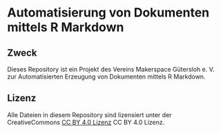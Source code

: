 # Automatisierung von Dokumenten mittels R Markdown

## Zweck

Dieses Repository ist ein Projekt des Vereins Makerspace Gütersloh e. V. zur Automatisierten Erzeugung von Dokumenten mittels R Markdown.

## Lizenz

Alle Dateien in diesem Repository sind lizensiert unter der CreativeCommons [CC BY 4.0 Lizenz](https://creativecommons.org/licenses/by/4.0/deed.de) CC BY 4.0 Lizenz.
